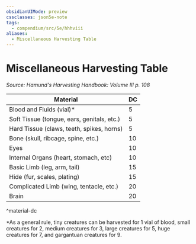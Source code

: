 ```yaml
---
obsidianUIMode: preview
cssclasses: json5e-note
tags:
  - compendium/src/5e/hhhviii
aliases:
  - Miscellaneous Harvesting Table
---
```

# Miscellaneous Harvesting Table
*Source: Hamund's Harvesting Handbook: Volume III p. 108* 

| Material | DC |
|----------|----|
| Blood and Fluids (vial)* | 5 |
| Soft Tissue (tongue, ears, genitals, etc.) | 5 |
| Hard Tissue (claws, teeth, spikes, horns) | 5 |
| Bone (skull, ribcage, spine, etc.) | 10 |
| Eyes | 10 |
| Internal Organs (heart, stomach, etc) | 10 |
| Basic Limb (leg, arm, tail) | 15 |
| Hide (fur, scales, plating) | 15 |
| Complicated Limb (wing, tentacle, etc.) | 20 |
| Brain | 20 |
^material-dc

*As a general rule, tiny creatures can be harvested for 1 vial of blood, small creatures for 2, medium creatures for 3, large creatures for 5, huge creatures for 7, and gargantuan creatures for 9.
